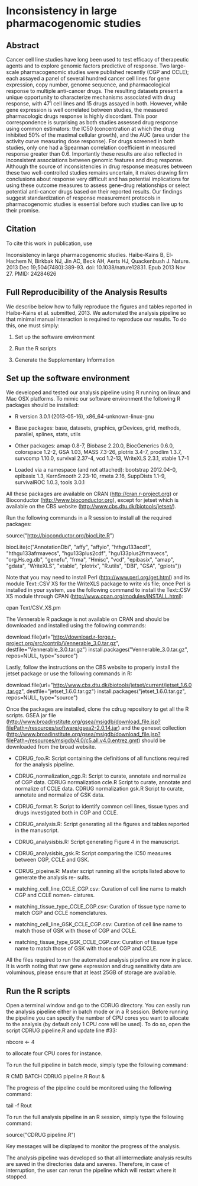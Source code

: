 Inconsistency in large pharmacogenomic studies
==============================================


Abstract
--------

Cancer cell line studies have long been used to test efficacy of therapeutic agents and to explore genomic factors predictive of response. Two large-scale pharmacogenomic studies were published recently (CGP and CCLE); each assayed a panel of several hundred cancer cell lines for gene expression, copy number, genome sequence, and pharmacological response to multiple anti-cancer drugs. The resulting datasets present a unique opportunity to characterize mechanisms associated with drug response, with 471 cell lines and 15 drugs assayed in both. However, while gene expression is well correlated between studies, the measured pharmacologic drugs response is highly discordant. This poor correspondence is surprising as both studies assessed drug response using common estimators: the IC50 (concentration at which the drug inhibited 50% of the maximal cellular growth), and the AUC (area under the activity curve measuring dose response). For drugs screened in both studies, only one had a Spearman correlation coefficient in measured response greater than 0.6. Importantly these results are also reflected in inconsistent associations between genomic features and drug response. Although the source of inconsistencies in drug response measures between these two well-controlled studies remains uncertain, it makes drawing firm conclusions about response very difficult and has potential implications for using these outcome measures to assess gene-drug relationships or select potential anti-cancer drugs based on their reported results. Our findings suggest standardization of response measurement protocols in pharmacogenomic studies is essential before such studies can live up to their promise.
 

Citation
--------

To cite this work in publication, use

Inconsistency in large pharmacogenomic studies. Haibe-Kains B, El-Hachem N, Birkbak NJ, Jin AC, Beck AH, Aerts HJ, Quackenbush J. Nature. 2013 Dec 19;504(7480):389-93. doi: 10.1038/nature12831. Epub 2013 Nov 27. PMID: 24284626


Full Reproducibility of the Analysis Results
--------------------------------------------

We describe below how to fully reproduce the figures and tables reported in Haibe-Kains et al. submitted, 2013. We automated the analysis pipeline  so that minimal manual interaction  is required  to reproduce our results. To do this, one must simply:

1.  Set up the software environment

2.  Run the R scripts

3.  Generate the Supplementary Information


Set up the software environment
-------------------------------

We developed and tested our analysis pipeline using R running on linux and Mac OSX platforms. To mimic our software environment the following R packages should  be installed:

* R version  3.0.1 (2013-05-16), x86_64-unknown-linux-gnu

* Base packages: base, datasets, graphics, grDevices, grid, methods, parallel,  splines, stats, utils

* Other packages: amap 0.8-7, Biobase 2.20.0,  BiocGenerics 0.6.0,  colorspace 1.2-2, GSA 1.03, MASS 7.3-26,  plotrix 3.4-7, prodlim 1.3.7,  survcomp 1.10.0,  survival 2.37-4, vcd 1.2-13,  WriteXLS 2.3.1,  xtable 1.7-1

* Loaded  via a namespace (and not attached): bootstrap 2012.04-0, epibasix  1.3, KernSmooth 2.23-10,  rmeta  2.16, SuppDists 1.1-9, survivalROC  1.0.3,  tools 3.0.1

All these packages are available on CRAN (http://cran.r-project.org) or Bioconductor (http://www.bioconductor.org), except for jetset  which is available on the CBS website (http://www.cbs.dtu.dk/biotools/jetset/).

Run the following commands in a R session to install all the required  packages:

source("http://bioconductor.org/biocLite.R")

biocLite(c("AnnotationDbi", "affy", "affyio", "hthgu133acdf", "hthgu133afrmavecs", "hgu133plus2cdf", "hgu133plus2frmavecs", "org.Hs.eg.db", "genefu", "frma", "Hmisc", "vcd", "epibasix", "amap", "gdata", "WriteXLS", "xtable", "plotrix", "R.utils", "DBI", "GSA", "gplots"))

Note that you may need to install Perl (http://www.perl.org/get.html)  and  its module  Text::CSV  XS for the WriteXLS package to write xls file; once  Perl is installed  in your system, use  the  following command to install the Text::CSV  XS module  through  CPAN (http://www.cpan.org/modules/INSTALL.html):

cpan Text/CSV_XS.pm

The Vennerable R package is not available on CRAN and should be downloaded and installed using the following commands:

download.file(url="http://download.r-forge.r-project.org/src/contrib/Vennerable_3.0.tar.gz", destfile="Vennerable_3.0.tar.gz")
install.packages("Vennerable_3.0.tar.gz", repos=NULL, type="source")

Lastly, follow the instructions on the CBS website to properly install the jetset  package or use  the following commands in R:

download.file(url="http://www.cbs.dtu.dk/biotools/jetset/current/jetset_1.6.0.tar.gz", destfile="jetset_1.6.0.tar.gz")
install.packages("jetset_1.6.0.tar.gz", repos=NULL, type="source")

Once  the packages are installed, clone the cdrug repository to get all the R scripts. GSEA jar file (http://www.broadinstitute.org/gsea/msigdb/download_file.jsp?filePath=/resources/software/gsea2-2.0.14.jar) and the geneset collection (http://www.broadinstitute.org/gsea/msigdb/download_file.jsp?filePath=/resources/msigdb/4.0/c5.all.v4.0.entrez.gmt) should be downloaded from the broad website.

* CDRUG_foo.R: Script containing  the definitions of all functions  required  for the analysis pipeline.

* CDRUG_normalization_cgp.R: Script to curate, annotate and normalize  of CGP data. CDRUG normalization ccle.R Script to curate, annotate and normalize  of CCLE data. CDRUG normalization gsk.R Script to curate, annotate and normalize  of GSK data.

* CDRUG_format.R: Script to identify common cell lines, tissue types  and drugs  investigated both in CGP and CCLE.

* CDRUG_analysis.R: Script generating all the figures and tables reported in the manuscript.

* CDRUG_analysisbis.R: Script generating Figure 4 in the manuscript.

* CDRUG_analysisbis_gsk.R: Script comparing the IC50  measures between CGP,  CCLE and GSK.

* CDRUG_pipeine.R: Master  script running  all the scripts  listed above to generate the analysis re- sults.

* matching_cell_line_CCLE_CGP.csv: Curation  of cell line name to match  CGP and CCLE nomen- clatures.

* matching_tissue_type_CCLE_CGP.csv: Curation  of tissue type  name to match  CGP  and  CCLE nomenclatures.

* matching_cell_line_GSK_CCLE_CGP.csv: Curation  of cell line name to match  those of GSK with those of CGP and CCLE.

* matching_tissue_type_GSK_CCLE_CGP.csv: Curation  of tissue type name to match  those of GSK with those of CGP and CCLE.


All the files required  to run the automated analysis pipeline are now in place.  It is worth noting that  raw gene expression and  drug sensitivity  data  are  voluminous, please ensure that  at least
25GB of storage are available.


Run the R scripts
-----------------

Open  a terminal  window and  go to the CDRUG directory.  You can  easily  run the analysis pipeline either  in batch  mode  or in a R session. Before  running  the pipeline  you can  specify  the number of CPU cores you want to allocate to the analysis (by default  only 1 CPU core  will be used). To do so, open  the script CDRUG pipeline.R and update line #33:

nbcore <- 4

to allocate four CPU cores for instance.

To run the full pipeline in batch  mode,  simply type the following command:

R CMD BATCH CDRUG pipeline.R Rout &

The progress of the pipeline could be monitored  using the following command:

tail -f Rout

To run the full analysis pipeline in an R session, simply type the following command:

source("CDRUG pipeline.R")

Key messages will be displayed to monitor the progress of the analysis.

The analysis pipeline was developed so that  all intermediate analysis results are  saved in the directories data and  saveres. Therefore, in case of interruption, the user can rerun the pipeline which will restart where it stopped.
